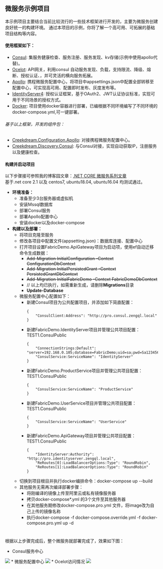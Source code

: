 ## 微服务示例项目
本示例项目主要结合当前比较流行的一些技术框架进行开发的，主要为微服务创建良好统一的构建环境。
通过本项目的示例，你将了解一个高可用、可拓展的基础项目结构等内容。

#### 使用框架如下：
* [Consul](https://www.cnblogs.com/zengqinglei/p/9367778.html): 集服务健康检查、服务注册、服务发现、kv存储(示例中使用apollo代替)。
* [Ocelot](https://github.com/ThreeMammals/Ocelot): API网关，利用consul 自动服务发现、负载，支持限流、降级、熔断、授权认证、，并可灵活的横向服务拓展。
* [Apollo](https://github.com/ctripcorp/apollo): 携程微服务配置中心，将项目中appsettings.json中配置全部转移至配置中心，可实现高可用、配置即时发布、灰度发布等。
* [IdentityServer4](https://github.com/IdentityServer/IdentityServer4): 授权认证框架，基于OAuth2、JWT认证协议标准，实现可用于不同场景的授权方式。
* [Docker](https://docs.microsoft.com/en-us/dotnet/core/docker/building-net-docker-images): 项目使用docker容器进行部署，已编根据不同环境编写了不同环境的docker-compose.yml,可一键部署。
###### 基于以上框架，开发的组件包：
- [Creekdream.Configuration.Apollo](https://github.com/zengqinglei/Creekdream.Configuration.Apollo): 对接携程微服务配置中心。
- [Creekdream.Discovery.Consul](https://github.com/zengqinglei/Creekdream.Discovery.Consul): 与Consul对接，实现自动获取IP，注册服务以及健康检查。

#### 构建并启动项目
以下步骤接可参照我的博客园文章：[.NET CORE 微服务系列文章](https://www.cnblogs.com/zengqinglei/p/9348549.html)  
基于.net core 2.1 以及 centos7, ubuntu18.04, ubuntu16.04 均测试通过。
* **环境准备：**
  * 准备至少3台服务器或虚拟机
  * 安装Mssql数据库
  * 部署Consul服务
  * 部署Apollo配置中心
  * 安装docker以及docker-compose
* **构建以及部署：**
  * 将项目克隆至服务
  * 修改各项目中配置文件(appsetting.json)：数据库连接、配置中心
  * 打开项目设置FabricDemo.ApiGateway项目为启动项，使用ef自动迁移命令生成数据：  
    * ~~Add-Migration InitialConfiguration -Context ConfigurationDbContext~~  
    * ~~Add-Migration InitialPersistedGrant -Context PersistedGrantDbContext~~  
    * ~~Add-Migration InitialFabricDemo -Context FabricDemoDbContext~~  
    * // 以上均已执行，如需重新生成，请删除**Migrations**目录  
    * **Update-Database**
  * 微服务配置中心配置如下：
    * 新建Consul项目为公共配置项目，并添加如下简直配置：  
        ```
        {
            "ConsulClient:Address": "http://pro.consul.zengql.local"
        }
       ```
    * 新建FabricDemo.IdentityServer项目并管理公共项目配置：TEST1.ConsulPublic
        ```
        {
            "ConnectionStrings:Default": "server=192.168.0.105;database=FabricDemo;uid=sa;pwd=Sa123456",
            "ConsulService:ServiceName": "IdentityServer"
        }
       ```
    * 新建FabricDemo.ProductService项目并管理公共项目配置：TEST1.ConsulPublic
        ```
        {
            "ConsulService:ServiceName": "ProductService"
        }
       ```
    * 新建FabricDemo.UserService项目并管理公共项目配置：TEST1.ConsulPublic
        ```
        {
            "ConsulService:ServiceName": "UserService"
        }
       ```
    * 新建FabricDemo.ApiGateway项目并管理公共项目配置：TEST1.ConsulPublic
        ```
        {
            "IdentityServer:Authority": "http://pro.identityserver.zengql.local",
            "ReRoutes[0]:LoadBalancerOptions:Type": "RoundRobin",
            "ReRoutes[1]:LoadBalancerOptions:Type": "RoundRobin"
        }
       ```
  * 切换到项目根目并执行docker编排命令：docker-compose up --build
  * 其他服务无需再次编译部署步骤：
      * 将刚编译的镜像上传至阿里云或私有镜像服务器
      * 拷贝docker-compose*.yml 的3个文件至其他服务器
      * 在其他服务期修改docker-compose.pro.yml 文件，将image改为自己上传的镜像名称
      * 执行docker-compose -f docker-compose.override.yml -f docker-compose.pro.yml up -d

#
根据以上步骤完成后，整个微服务就部署完成了，效果如下图：
* Consul服务中心  
<img src="https://github.com/zengqinglei/FabricDemo/tree/master/doc/images/consul.png" />
* 微服务配置中心  
<img src="https://github.com/zengqinglei/FabricDemo/tree/master/doc/images/apollo.png" />
* Ocelot访问情况  
<img src="https://github.com/zengqinglei/FabricDemo/tree/master/doc/images/userservice.png" />
